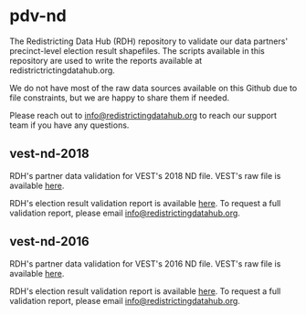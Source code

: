 # pdv-nd

The Redistricting Data Hub (RDH) repository to validate our data partners' precinct-level election result shapefiles. The scripts available in this repository are used to write the reports available at redistrictrictingdatahub.org.

We do not have most of the raw data sources available on this Github due to file constraints, but we are happy to share them if needed.

Please reach out to info@redistrictingdatahub.org to reach our support team if you have any questions.

## vest-nd-2018

RDH's partner data validation for VEST's 2018 ND file. VEST's raw file is available [here](https://dataverse.harvard.edu/file.xhtml?fileId=4931782&version=43.0).

RDH's election result validation report is available [here](https://redistrictingdatahub.org/dataset/vest-2018-north-dakota-precinct-and-election-results/). To request a full validation report, please email info@redistrictingdatahub.org.

## vest-nd-2016

RDH's partner data validation for VEST's 2016 ND file. VEST's raw file is available [here](https://dataverse.harvard.edu/file.xhtml?persistentId=doi:10.7910/DVN/NH5S2I/JM0M6V&version=61.0).

RDH's election result validation report is available [here](https://redistrictingdatahub.org/dataset/vest-2016-north-dakota-precinct-and-election-results/). To request a full validation report, please email info@redistrictingdatahub.org.

